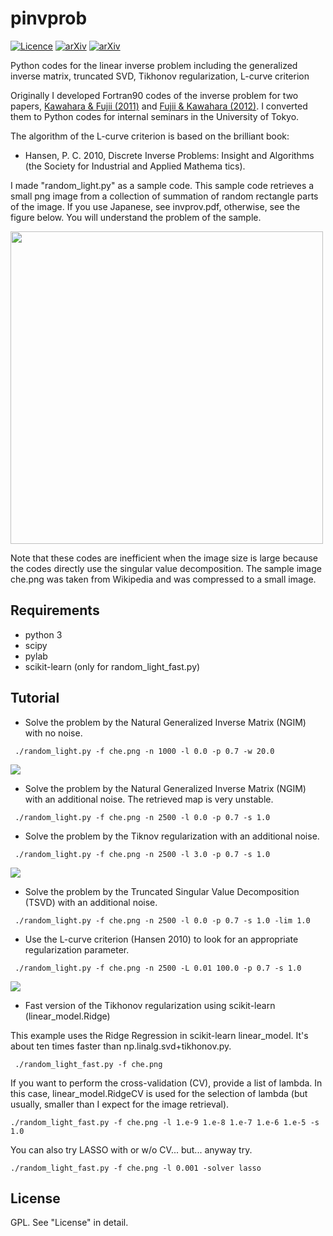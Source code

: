pinvprob
=========
[![Licence](http://img.shields.io/badge/license-GPLv2-blue.svg?style=flat)](http://www.gnu.org/licenses/gpl-2.0.html)
[![arXiv](http://img.shields.io/badge/arXiv-1106.0136-red.svg?style=flat)](http://arxiv.org/abs/1106.0136)
[![arXiv](http://img.shields.io/badge/arXiv-1204.3504-green.svg?style=flat)](http://arxiv.org/abs/1204.3504)


Python codes for the linear inverse problem including the generalized inverse matrix, truncated SVD, Tikhonov regularization, L-curve criterion

Originally I developed Fortran90 codes of the inverse problem for two papers, 
[Kawahara & Fujii (2011)](http://arxiv.org/abs/1106.0136) and [Fujii & Kawahara (2012)](http://arxiv.org/abs/1204.3504). I converted them to Python codes for internal seminars in the University of Tokyo.

The algorithm of the L-curve criterion is based on the brilliant book:

* Hansen, P. C. 2010, Discrete Inverse Problems: Insight and Algorithms (the Society for Industrial and Applied Mathema
tics).

I made "random_light.py" as a sample code. This sample code retrieves a small png image from a collection of summation of random rectangle parts of the image. If you use Japanese, see invprov.pdf, otherwise, see the figure below. You will understand the problem of the sample. 

<img src="./figure/figure1.png" Titie="explanation" Width=500px>

Note that these codes are inefficient when the image size is large because the codes directly use the singular value decomposition. The sample image che.png was taken from Wikipedia and was compressed to a small image.

Requirements
------------------

* python 3
* scipy
* pylab
* scikit-learn (only for random_light_fast.py)

Tutorial
-------------------------

* Solve the problem by the Natural Generalized Inverse Matrix (NGIM) with no noise.

~~~~
 ./random_light.py -f che.png -n 1000 -l 0.0 -p 0.7 -w 20.0
~~~~

<img src="./figure/figure2.png" Titie="explanation">


* Solve the problem by the Natural Generalized Inverse Matrix (NGIM) with an additional noise. The retrieved map is very unstable.

~~~~ 
 ./random_light.py -f che.png -n 2500 -l 0.0 -p 0.7 -s 1.0
~~~~

* Solve the problem by the Tiknov regularization with an additional noise. 

~~~~
 ./random_light.py -f che.png -n 2500 -l 3.0 -p 0.7 -s 1.0
~~~~

<img src="./figure/figure3.png" Titie="explanation">


* Solve the problem by the Truncated Singular Value Decomposition (TSVD) with an additional noise. 

~~~~
 ./random_light.py -f che.png -n 2500 -l 0.0 -p 0.7 -s 1.0 -lim 1.0
~~~~

* Use the L-curve criterion (Hansen 2010) to look for an appropriate regularization parameter. 

~~~~
 ./random_light.py -f che.png -n 2500 -L 0.01 100.0 -p 0.7 -s 1.0
~~~~

<img src="./figure/figure4.png" Titie="explanation">

* Fast version of the Tikhonov regularization using scikit-learn (linear_model.Ridge)

This example uses the Ridge Regression in scikit-learn linear_model. It's about ten times faster than np.linalg.svd+tikhonov.py. 

~~~~
 ./random_light_fast.py -f che.png
~~~~

If you want to perform the cross-validation (CV), provide a list of lambda. In this case, linear_model.RidgeCV is used for the selection of lambda (but usually, smaller than I expect for the image retrieval).

~~~~
./random_light_fast.py -f che.png -l 1.e-9 1.e-8 1.e-7 1.e-6 1.e-5 -s 1.0
~~~~

You can also try LASSO with or w/o CV... but... anyway try.

~~~~
./random_light_fast.py -f che.png -l 0.001 -solver lasso
~~~~

License
------------

GPL. See "License" in detail. 
